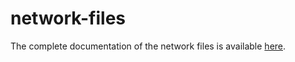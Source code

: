 # network-files
The complete documentation of the network files is available [here](http://wiki.inf.ufrgs.br/network_files_specification).
